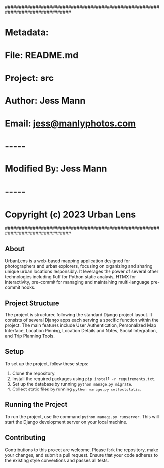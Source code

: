 ################################################################################
#                                                                              #
# Metadata:                                                                    #
#                                                                              #
# 	File: README.md                                                            #
# 	Project: src                                                               #
#
# 	Author: Jess Mann                                                          #
# 	Email: jess@manlyphotos.com                                                #
#                                                                              #
# 	-----                                                                      #
#                                                                              #
#
# 	Modified By: Jess Mann                                                     #
#                                                                              #
# 	-----                                                                      #
#                                                                              #
# 	Copyright (c) 2023 Urban Lens                                              #
################################################################################
## About
UrbanLens is a web-based mapping application designed for photographers and urban explorers, focusing on organizing and sharing unique urban locations responsibly. It leverages the power of several other technologies including Ruff for Python static analysis, HTMX for interactivity, pre-commit for managing and maintaining multi-language pre-commit hooks.

## Project Structure
The project is structured following the standard Django project layout. It consists of several Django apps each serving a specific function within the project. The main features include User Authentication, Personalized Map Interface, Location Pinning, Location Details and Notes, Social Integration, and Trip Planning Tools.

## Setup
To set up the project, follow these steps:
1. Clone the repository.
2. Install the required packages using `pip install -r requirements.txt`.
3. Set up the database by running `python manage.py migrate`.
4. Collect static files by running `python manage.py collectstatic`.

## Running the Project
To run the project, use the command `python manage.py runserver`. This will start the Django development server on your local machine.

## Contributing
Contributions to this project are welcome. Please fork the repository, make your changes, and submit a pull request. Ensure that your code adheres to the existing style conventions and passes all tests.
